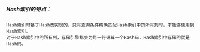 ##### Hash索引的特点：

```
Hash索引时基于Hash表实现的，只有查询条件精确匹配Hash索引中的所有列时，才能够使用到Hash索引。
对于Hash索引中的所有列，存储引擎都会为每一行计算一个Hash码，Hash索引中存储的就是Hash码。
```

